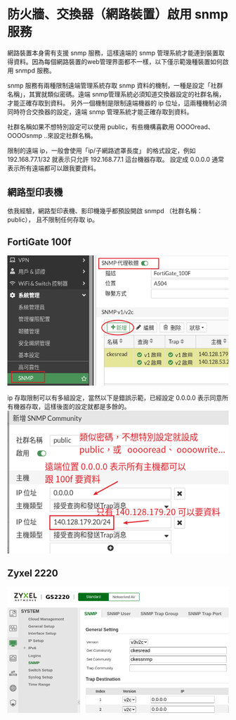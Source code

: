 # 防火牆、交換器（網路裝置）啟用 snmp 服務

網路裝置本身需有支援 snmp 服務，這樣遠端的 snmp 管理系統才能連到裝置取得資料。因為每個網路裝置的web管理界面都不一樣，以下僅示範幾種裝置如何啟用 snmpd 服務。

snmp 服務有兩種限制遠端管理系統存取 snmp 資料的機制，一種是設定「社群名稱」，其實就類似密碼。遠端 snmp管理系統必須知道交換器設定的社群名稱，才能正確存取到資料。
另外一個機制是限制遠端機器的 ip 位址，這兩種機制必須同時符合交換器的設定，遠端 snmp 管理系統才能正確存取到資料。

社群名稱如果不想特別設定可以使用 public，有些機構喜歡用 OOOOread、OOOOsnmp ..來設定社群名稱。

限制的遠端 ip，一般會使用「ip/子網路遮罩長度」 的格式設定，例如
192.168.77.1/32 就表示只允許 192.168.77.1 這台機器存取。
設定成 0.0.0.0 通常表示所有遠端都可以跟我要資料。

## 網路型印表機
依我經驗，網路型印表機、影印機幾乎都預設開啟 snmpd （社群名稱： public）， 且不限制任何存取 ip。


## FortiGate 100f

![](2024-04-30-15-52-00.png)

ip 存取限制可以有多組設定，當然以下是錯誤示範，已經設定 0.0.0.0 表示同意所有機器存取，這樣後面的設定就都是多餘的。
![](2024-04-30-16-09-49.png)

## Zyxel 2220
![](2024-05-01-09-13-13.png)
